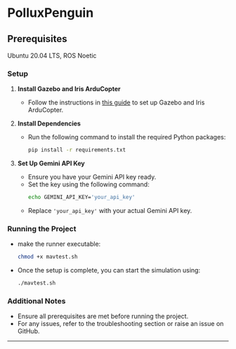 # PolluxPenguin

## Prerequisites
Ubuntu 20.04 LTS, ROS Noetic


### Setup

1. **Install Gazebo and Iris ArduCopter**
   - Follow the instructions in [this guide](https://github.com/monemati/multiuav-gazebo-simulation) to set up Gazebo and Iris ArduCopter.

2. **Install Dependencies**
   - Run the following command to install the required Python packages:
     ```bash
     pip install -r requirements.txt
     ```

3. **Set Up Gemini API Key**
   - Ensure you have your Gemini API key ready.
   - Set the key using the following command:
     ```bash
     echo GEMINI_API_KEY='your_api_key'
     ```
   - Replace `'your_api_key'` with your actual Gemini API key.

### Running the Project

- make the runner executable:
  ```bash
  chmod +x mavtest.sh
  ```
- Once the setup is complete, you can start the simulation using:
  ```bash
  ./mavtest.sh
  ```

### Additional Notes

- Ensure all prerequisites are met before running the project.
- For any issues, refer to the troubleshooting section or raise an issue on GitHub.

---
